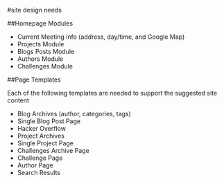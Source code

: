 #site design needs

##Homepage Modules

* Current Meeting info (address, day/time, and Google Map)
* Projects Module
* Blogs Posts Module
* Authors Module
* Challenges Module

##Page Templates

Each of the following templates are needed to support the suggested site content

* Blog Archives (author, categories, tags)
* Single Blog Post Page
* Hacker Overflow
* Project Archives
* Single Project Page
* Challenges Archive Page
* Challenge Page
* Author Page
* Search Results
